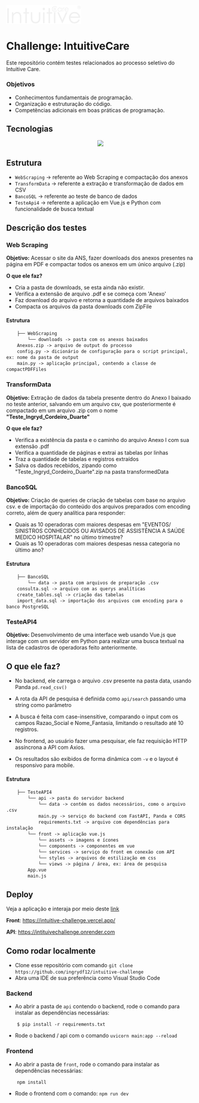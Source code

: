 <img src="https://github.com/ingrydf12/intuitive-challenge/blob/master/TesteApi4/front/src/assets/logoIntuitiveWhite.png?raw=true)" width="200" height="auto">

# Challenge: IntuitiveCare

Este repositório contém testes relacionados ao processo seletivo do Intuitive Care.

### Objetivos
- Conhecimentos fundamentais de programação.
- Organização e estruturação do código.
- Competências adicionais em boas práticas de programação.

## Tecnologias

<p align="center">
  <a href="https://skillicons.dev">
    <img src="https://skillicons.dev/icons?i=vuejs,python,fastapi,postman" />
  </a>
</p>

## Estrutura
- `WebScraping` → referente ao Web Scraping e compactação dos anexos
- `TransformData` → referente a extração e transformação de dados em CSV
- `BancoSQL` → referente ao teste de banco de dados
- `TesteApi4` → referente a aplicação em Vue.js e Python com funcionalidade de busca textual

## Descrição dos testes

### Web Scraping
**Objetivo:** Acessar o site da ANS, fazer downloads dos anexos presentes na página em PDF e compactar todos os anexos em um único arquivo (.zip)

**O que ele faz?**
- Cria a pasta de downloads, se esta ainda não existir.
- Verifica a extensão de arquivo .pdf e se começa com 'Anexo'
- Faz download do arquivo e retorna a quantidade de arquivos baixados
- Compacta os arquivos da pasta downloads com ZipFile

#### Estrutura

```
    ├── WebScraping
        └── downloads -> pasta com os anexos baixados
    Anexos.zip -> arquivo de output do processo
    config.py -> dicionário de configuração para o script principal, ex: nome da pasta de output
    main.py -> aplicação principal, contendo a classe de compactPDFFiles
```

### TransformData
**Objetivo:** Extração de dados da tabela presente dentro do Anexo I baixado no teste anterior, salvando em um arquivo csv, que posteriormente é compactado em um arquivo .zip com o nome __"Teste_Ingryd_Cordeiro_Duarte"__

**O que ele faz?**
- Verifica a existência da pasta e o caminho do arquivo Anexo I com sua extensão .pdf
- Verifica a quantidade de páginas e extrai as tabelas por linhas
- Traz a quantidade de tabelas e registros extraídos
- Salva os dados recebidos, zipando como "Teste_Ingryd_Cordeiro_Duarte".zip na pasta transformedData


### BancoSQL
**Objetivo:** Criação de queries de criação de tabelas com base no arquivo csv. e de importação do conteúdo dos arquivos preparados com encoding correto, além de query analítica para responder:
- Quais as 10 operadoras com maiores despesas em "EVENTOS/ SINISTROS CONHECIDOS OU
AVISADOS DE ASSISTÊNCIA A SAÚDE MEDICO HOSPITALAR" no último trimestre?
- Quais as 10 operadoras com maiores despesas nessa categoria no último ano?

#### Estrutura
```
    ├── BancoSQL
        └── data -> pasta com arquivos de preparação .csv
    consulta.sql -> arquivo com as querys analíticas
    create_tables.sql -> criação das tabelas
    import_data.sql -> importação dos arquivos com encoding para o banco PostgreSQL
```


### TesteAPI4
**Objetivo:** Desenvolvimento de uma interface web usando Vue.js que interage com um servidor em Python para realizar uma busca textual na lista de cadastros de operadoras feito anteriormente.

## O que ele faz?
- No backend, ele carrega o arquivo .csv presente na pasta data, usando Panda `pd.read_csv()`
- A rota da API de pesquisa é definida como `api/search` passando uma string como parâmetro
- A busca é feita com case-insensitive, comparando o input com os campos Razao_Social e Nome_Fantasia, limitando o resultado até 10 registros.

- No frontend, ao usuário fazer uma pesquisar, ele faz requisição HTTP assíncrona a API com Axios.
- Os resultados são exibidos de forma dinâmica com `-v` e o layout é responsivo para mobile.


#### Estrutura
```
    ├── TesteAPI4
        └── api -> pasta do servidor backend
            └── data -> contém os dados necessários, como o arquivo .csv
            main.py -> serviço do backend com FastAPI, Panda e CORS
            requirements.txt -> arquivo com dependências para instalação
        └── front -> aplicação vue.js
            └── assets -> imagens e ícones
            └── components -> componentes em vue
            └── services -> serviço do front em conexão com API
            └── styles -> arquivos de estilização em css
            └── views -> página / área, ex: área de pesquisa
        App.vue
        main.js
```

## Deploy

Veja a aplicação e interaja por meio deste [link](https://intuitive-challenge.vercel.app/)

**Front**: https://intuitive-challenge.vercel.app/

**API**: https://intituivechallenge.onrender.com


## Como rodar localmente

- Clone esse repositório com comando `git clone https://github.com/ingrydf12/intuitive-challenge`
- Abra uma IDE de sua preferência como Visual Studio Code

### Backend
- Ao abrir a pasta de `api` contendo o backend, rode o comando para instalar as dependências necessárias:

```
    $ pip install -r requirements.txt
```

- Rode o backend / api com o comando `uvicorn main:app --reload` 


### Frontend
- Ao abrir a pasta de `front`, rode o comando para instalar as dependências necessárias:

```
    npm install
```

- Rode o frontend com o comando:
`npm run dev` 
